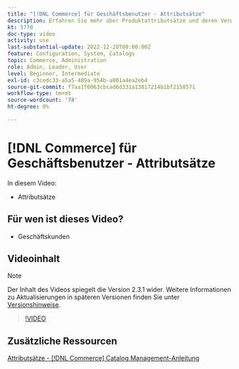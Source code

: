 ```yaml
---
title: "[!DNL Commerce] für Geschäftsbenutzer - Attributsätze"
description: Erfahren Sie mehr über Produktattributsätze und deren Verwendung in Ihrem Katalog.
kt: 5770
doc-type: video
activity: use
last-substantial-update: 2022-12-28T00:00:00Z
feature: Configuration, System, Catalogs
topic: Commerce, Administration
role: Admin, Leader, User
level: Beginner, Intermediate
exl-id: c3cedc33-a5a5-489a-954b-a001a4ea2eb4
source-git-commit: f7aa1f0063cbcad6d331a13817214b1bf2158571
workflow-type: tm+mt
source-wordcount: '78'
ht-degree: 0%

---
```


# [!DNL Commerce] für Geschäftsbenutzer - Attributsätze

In diesem Video:

- Attributsätze

## Für wen ist dieses Video?

- Geschäftskunden

## Videoinhalt

>[!NOTE]
>
>Der Inhalt des Videos spiegelt die Version 2.3.1 wider. Weitere Informationen zu Aktualisierungen in späteren Versionen finden Sie unter [Versionshinweise](https://experienceleague.adobe.com/docs/commerce-operations/release/notes/overview.html).

>[!VIDEO](https://video.tv.adobe.com/v/35955?quality=12&learn=on)

## Zusätzliche Ressourcen

[Attributsätze - [!DNL Commerce] Catalog Management-Anleitung](https://experienceleague.adobe.com/docs/commerce-admin/catalog/product-attributes/create/attribute-sets.html)
